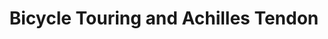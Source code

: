 ---
layout: community
category: community
title: "Bicycle Touring and Achilles Tendon"
description: "I did a spontaneous 110km yesterday. I have very tender Achilles’ tendons (Achilles Tendinitis) this morning. I’m 41yo and relatively new to cycling. Saddle height, foot position. Using flats is an advantage as you can move your feet around a bit. It might be just the fact you've overdone it a bit if you are fairly new to cycling and extending distances."
isTopLevel: false
isSingleLevel: false
isArticle: false
datePublished: 2022-06-19 14:09:00 +0300
dateModified: 2022-06-19 14:09:00 +0300
published: false
---